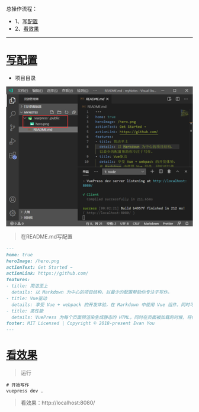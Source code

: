 总操作流程：
- 1、[写配置](#VuePress-01)
- 2、[看效果](#VuePress-02)

***

# <a name="VuePress-01" href="#" >写配置</a>

- 项目目录

![](image/1-1.png)

> 在README.md写配置

```md
---
home: true
heroImage: /hero.png
actionText: Get Started →
actionLink: https://github.com/
features:
- title: 简洁至上
  details: 以 Markdown 为中心的项目结构，以最少的配置帮助你专注于写作。
- title: Vue驱动
  details: 享受 Vue + webpack 的开发体验，在 Markdown 中使用 Vue 组件，同时可以使用 Vue 来开发自定义主题。
- title: 高性能
  details: VuePress 为每个页面预渲染生成静态的 HTML，同时在页面被加载的时候，将作为 SPA 运行。
footer: MIT Licensed | Copyright © 2018-present Evan You
---
```

# <a name="VuePress-02" href="#" >看效果</a>

> 运行

```shell
# 开始写作
vuepress dev .
```

> 看效果：http://localhost:8080/